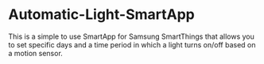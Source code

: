 # Automatic-Light-SmartApp

This is a simple to use SmartApp for Samsung SmartThings that allows you to set specific days and a time period in which a light 
turns on/off based on a motion sensor.
